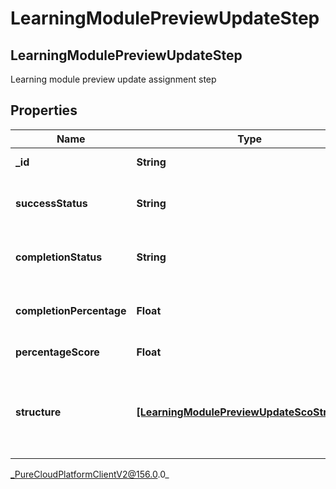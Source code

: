 # LearningModulePreviewUpdateStep

## LearningModulePreviewUpdateStep
Learning module preview update assignment step

## Properties

|Name | Type | Description | Notes|
|------------ | ------------- | ------------- | -------------|
| **_id** | **String** | The id of the step | [optional] |
| **successStatus** | **String** | The success status of the step | [optional] |
| **completionStatus** | **String** | The completion status of the step | [optional] |
| **completionPercentage** | **Float** | The completion percentage of the step | [optional] |
| **percentageScore** | **Float** | Percentage Score | [optional] |
| **structure** | [**[LearningModulePreviewUpdateScoStructure]**](LearningModulePreviewUpdateScoStructure) | The structure for any SCO associated with this step | [optional] |



_PureCloudPlatformClientV2@156.0.0_
